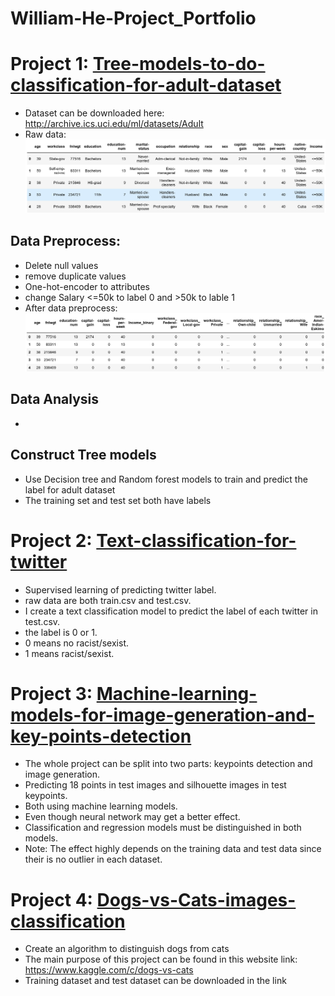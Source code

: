 # William-He-Project_Portfolio
# Project 1: [Tree-models-to-do-classification-for-adult-dataset](https://github.com/hexiantao138/Tree-models-to-do-classification-for-adult-dataset)
* Dataset can be downloaded here: http://archive.ics.uci.edu/ml/datasets/Adult
* Raw data:
![](https://github.com/hexiantao138/William-He-Project_Portfolio/blob/master/adult%20data%20image.png)
## Data Preprocess: 
* Delete null values 
* remove duplicate values 
* One-hot-encoder to attributes 
* change Salary <=50k to label 0 and >50k to lable 1
* After data preprocess:
![](https://github.com/hexiantao138/William-He-Project_Portfolio/blob/master/adult%20data%20after%20preprocess%20image.png)
## Data Analysis 
* 
## Construct Tree models 
* Use Decision tree and Random forest models to train and predict the label for adult dataset
* The training set and test set both have labels
# Project 2: [Text-classification-for-twitter](https://github.com/hexiantao138/Text-classification-for-twitter)
* Supervised learning of predicting twitter label.
* raw data are both train.csv and test.csv.
* I create a text classification model to predict the label of each twitter in test.csv.
* the label is 0 or 1. 
* 0 means no racist/sexist.
* 1 means racist/sexist.
# Project 3: [Machine-learning-models-for-image-generation-and-key-points-detection](https://github.com/hexiantao138/Machine-learning-models-for-image-generation-and-key-points-detection)
* The whole project can be split into two parts: keypoints detection and image generation.
* Predicting 18 points in test images and silhouette images in test keypoints.
* Both using machine learning models.
* Even though neural network may get a better effect.
* Classification and regression models must be distinguished in both models.
* Note: The effect highly depends on the training data and test data since their is no outlier in each dataset.
# Project 4: [Dogs-vs-Cats-images-classification](https://github.com/hexiantao138/Dogs-vs-Cats-Kaggle)
* Create an algorithm to distinguish dogs from cats
* The main purpose of this project can be found in this website link: https://www.kaggle.com/c/dogs-vs-cats
* Training dataset and test dataset can be downloaded in the link
